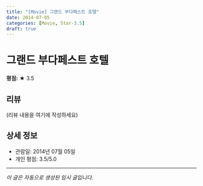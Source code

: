 ```yaml
---
title: "[Movie] 그랜드 부다페스트 호텔"
date: 2014-07-05
categories: [Movie, Star-3.5]
draft: true
---
```


# 그랜드 부다페스트 호텔

**평점:** ★ 3.5

## 리뷰

(리뷰 내용을 여기에 작성하세요)

## 상세 정보

- 관람일: 2014년 07월 05일
- 개인 평점: 3.5/5.0

---

*이 글은 자동으로 생성된 임시 글입니다.*
